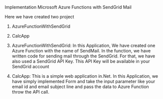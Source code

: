 Implementation Microsoft Azure Functions with SendGrid Mail

Here we have created two project 
1. AzureFunctionWithSendGrid
2. CalcApp


1. AzureFunctionWithSendGrid:
    In this Application, We have created one Azure Function with the name of SendMail. In the function, we have written code for sending mail through the SendGrid. For that, we have also used a SendGrid API Key. This API Key will be available in your SendGrid account

2. CalcApp:
       This is a simple web application in.Net. In this Application, we have simply implemented Form and take the input parameter like your email id and email subject line and pass the data to Azure Function throw the API call.

